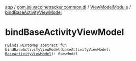 [app](../../index.md) / [com.jnj.vaccinetracker.common.di](../index.md) / [ViewModelModule](index.md) / [bindBaseActivityViewModel](./bind-base-activity-view-model.md)

# bindBaseActivityViewModel

`@Binds @IntoMap abstract fun bindBaseActivityViewModel(baseActivityViewModel: `[`BaseActivityViewModel`](../../com.jnj.vaccinetracker.common.ui/-base-activity-view-model/index.md)`): ViewModel`